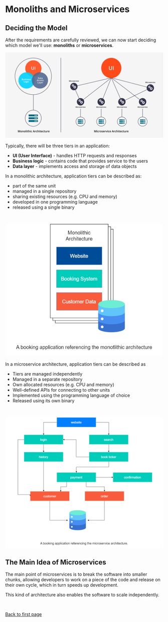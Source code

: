 
# Monoliths and Microservices



## Deciding the Model

After the requirements are carefully reviewed, we can now start deciding which model we'll use: **monoliths** or **microservices**.


<p align=center>
<img src="../../Images/udacity-suse-2-monoliths-micro.png">
</p>

Typically, there will be three tiers in an application:

<!-- ![](../../Images/udacity-suse-2-apptier.png) -->

- **UI (User Interface)** - handles HTTP requests and responses
- **Business logic** - contains code that provides service to the users
- **Data layer** - implements access and storage of data objects

In a monolithic architecture, application tiers can be described as:

- part of the same unit
- managed in a single repository
- sharing existing resources (e.g. CPU and memory)
- developed in one programming language
- released using a single binary
<br>

<p align=center>
<img width=500 src="../../Images/all-things-docker-k8s-monolith-vs-microservice.png">
</p>

In a microservice architecture, application tiers can be described as

- Tiers are managed independently
- Managed in a separate repository
- Own allocated resources (e.g. CPU and memory)
- Well-defined APIs for connecting to other units
- Implemented using the programming language of choice
- Released using its own binary
<br> 
    <p align=center>
    <img width=800 src="../../Images/all-things-docker-k8s-microservice-booking-application.png">
    </p>

## The Main Idea of Microservices 

The main point of microservices is to break the software into smaller chunks, allowing developers to work on a piece of the code and release on their own cycle, which in turn speeds up development. 

This kind of architecture also enables the software to scale independently.


<br>

[Back to first page](../../README.md#cloud-native)
